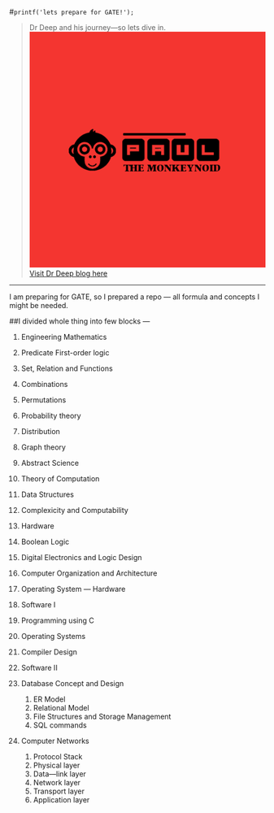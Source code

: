 #``printf('lets prepare for GATE!');``

> Dr Deep and his journey—so lets dive in. <br/>
> <img src="https://raw.githubusercontent.com/karshe/gatecse/master/paul.png"/>
> <a href="http://karshe.github.io/gatecse/">Visit Dr Deep blog here</a>

---
I am preparing for GATE, so I prepared a repo — all formula and concepts I might be needed.

##I divided whole thing into few blocks —
1. Engineering Mathematics
 1. Predicate First-order logic
 2. Set, Relation and Functions
 3. Combinations 
 4. Permutations
 5. Probability theory
 6. Distribution
 7. Graph theory

3. Abstract Science
  1. Theory of Computation
  2. Data Structures
  3. Complexicity and Computability

4. Hardware
 1. Boolean Logic
 2. Digital Electronics and Logic Design
 3. Computer Organization and Architecture
 4. Operating System — Hardware

5. Software I
  1. Programming using C
  2. Operating Systems
  3. Compiler Design
  
6. Software II
  1. Database Concept and Design
      1. ER Model
      2. Relational Model
      3. File Structures and Storage Management
      4. SQL commands
  
  2. Computer Networks
      1. Protocol Stack
      2. Physical layer
      3. Data—link layer
      4. Network layer
      5. Transport layer
      6. Application layer
